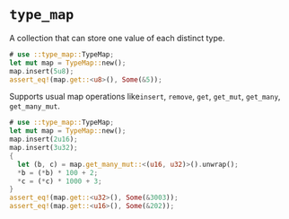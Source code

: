 `type_map`
==========

A collection that can store one value of each distinct type.

```rust
# use ::type_map::TypeMap;
let mut map = TypeMap::new();
map.insert(5u8);
assert_eq!(map.get::<u8>(), Some(&5));
```

Supports usual map operations like`insert`, `remove`, `get`, `get_mut`,
`get_many`, `get_many_mut`.

```rust
# use ::type_map::TypeMap;
let mut map = TypeMap::new();
map.insert(2u16);
map.insert(3u32);
{
  let (b, c) = map.get_many_mut::<(u16, u32)>().unwrap();
  *b = (*b) * 100 + 2;
  *c = (*c) * 1000 + 3;
}
assert_eq!(map.get::<u32>(), Some(&3003));
assert_eq!(map.get::<u16>(), Some(&202));
```
